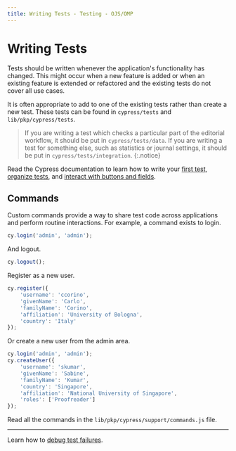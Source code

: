 ```yaml
---
title: Writing Tests - Testing - OJS/OMP
---
```


# Writing Tests

Tests should be written whenever the application's functionality has changed. This might occur when a new feature is added or when an existing feature is extended or refactored and the existing tests do not cover all use cases.

It is often appropriate to add to one of the existing tests rather than create a new test. These tests can be found in `cypress/tests` and `lib/pkp/cypress/tests`.

> If you are writing a test which checks a particular part of the editorial workflow, it should be put in `cypress/tests/data`. If you are writing a test for something else, such as statistics or journal settings, it should be put in `cypress/tests/integration`.
{:.notice}

Read the Cypress documentation to learn how to write your [first test](https://docs.cypress.io/guides/end-to-end-testing/writing-your-first-end-to-end-test), [organize tests](https://docs.cypress.io/guides/core-concepts/writing-and-organizing-tests#Test-Structure), and [interact with buttons and fields](https://docs.cypress.io/guides/core-concepts/interacting-with-elements#Actionability).

## Commands

Custom commands provide a way to share test code across applications and perform routine interactions. For example, a command exists to login.

```js
cy.login('admin', 'admin');
```

And logout.

```js
cy.logout();
```

Register as a new user.

```js
cy.register({
	'username': 'ccorino',
	'givenName': 'Carlo',
	'familyName': 'Corino',
	'affiliation': 'University of Bologna',
	'country': 'Italy'
});
```

Or create a new user from the admin area.

```js
cy.login('admin', 'admin');
cy.createUser({
	'username': 'skumar',
	'givenName': 'Sabine',
	'familyName': 'Kumar',
	'country': 'Singapore',
	'affiliation': 'National University of Singapore',
	'roles': ['Proofreader']
});
```

Read all the commands in the `lib/pkp/cypress/support/commands.js` file.

---

Learn how to [debug test failures](./debug).